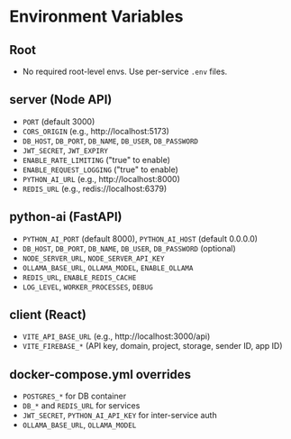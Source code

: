 # Environment Variables

## Root
- No required root-level envs. Use per-service `.env` files.

## server (Node API)
- `PORT` (default 3000)
- `CORS_ORIGIN` (e.g., http://localhost:5173)
- `DB_HOST`, `DB_PORT`, `DB_NAME`, `DB_USER`, `DB_PASSWORD`
- `JWT_SECRET`, `JWT_EXPIRY`
- `ENABLE_RATE_LIMITING` ("true" to enable)
- `ENABLE_REQUEST_LOGGING` ("true" to enable)
- `PYTHON_AI_URL` (e.g., http://localhost:8000)
- `REDIS_URL` (e.g., redis://localhost:6379)

## python-ai (FastAPI)
- `PYTHON_AI_PORT` (default 8000), `PYTHON_AI_HOST` (default 0.0.0.0)
- `DB_HOST`, `DB_PORT`, `DB_NAME`, `DB_USER`, `DB_PASSWORD` (optional)
- `NODE_SERVER_URL`, `NODE_SERVER_API_KEY`
- `OLLAMA_BASE_URL`, `OLLAMA_MODEL`, `ENABLE_OLLAMA`
- `REDIS_URL`, `ENABLE_REDIS_CACHE`
- `LOG_LEVEL`, `WORKER_PROCESSES`, `DEBUG`

## client (React)
- `VITE_API_BASE_URL` (e.g., http://localhost:3000/api)
- `VITE_FIREBASE_*` (API key, domain, project, storage, sender ID, app ID)

## docker-compose.yml overrides
- `POSTGRES_*` for DB container
- `DB_*` and `REDIS_URL` for services
- `JWT_SECRET`, `PYTHON_AI_API_KEY` for inter-service auth
- `OLLAMA_BASE_URL`, `OLLAMA_MODEL`
